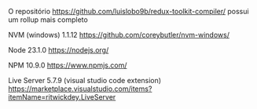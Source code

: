 O repositório https://github.com/luislobo9b/redux-toolkit-compiler/ possui um rollup mais completo

NVM (windows) 1.1.12 https://github.com/coreybutler/nvm-windows/

Node 23.1.0 https://nodejs.org/

NPM 10.9.0 https://www.npmjs.com/

Live Server 5.7.9 (visual studio code extension) https://marketplace.visualstudio.com/items?itemName=ritwickdey.LiveServer
